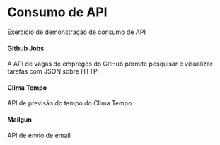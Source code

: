 # Consumo de API

Exercício de demonstração de consumo de API

#### Github Jobs

A API de vagas de empregos do GitHub permite pesquisar e visualizar tarefas com JSON sobre HTTP.

#### Clima Tempo

API de previsão do tempo do Clima Tempo


#### Mailgun

API de envio de email